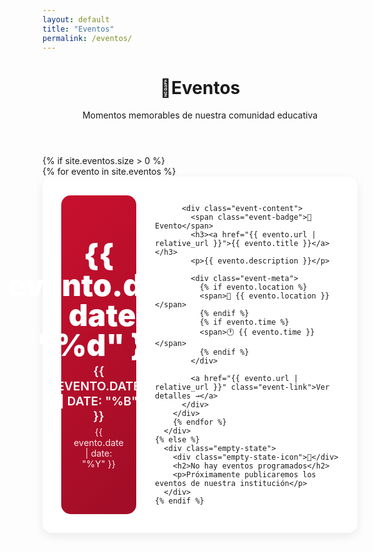 ```yaml
---
layout: default
title: "Eventos"
permalink: /eventos/
---
```


<style>
.page-header {
    padding: 60px 0 40px;
    text-align: center;
}

.page-header h1 {
    font-size: clamp(2rem, 5vw, 3rem);
    margin-bottom: 20px;
    background: linear-gradient(135deg, #c8102e, #667eea);
    -webkit-background-clip: text;
    -webkit-text-fill-color: transparent;
    background-clip: text;
}

.page-header p {
    font-size: clamp(1rem, 2vw, 1.2rem);
    color: #666;
}

.events-timeline {
    max-width: 1000px;
    margin: 0 auto;
}

.event-item {
    display: grid;
    grid-template-columns: 120px 1fr;
    gap: 30px;
    margin-bottom: 30px;
    padding: 30px;
    background: white;
    border-radius: 15px;
    box-shadow: 0 5px 15px rgba(0,0,0,0.08);
    transition: all 0.3s ease;
}

.event-item:hover {
    transform: translateY(-5px);
    box-shadow: 0 10px 30px rgba(0,0,0,0.15);
}

.event-date {
    background: linear-gradient(135deg, #c8102e, #a00d26);
    border-radius: 15px;
    padding: 20px;
    text-align: center;
    color: white;
    display: flex;
    flex-direction: column;
    justify-content: center;
    align-items: center;
    min-height: 120px;
}

.event-date .day {
    font-size: 3rem;
    font-weight: 900;
    line-height: 1;
}

.event-date .month {
    font-size: 1.2rem;
    font-weight: 600;
    text-transform: uppercase;
    margin-top: 5px;
}

.event-date .year {
    font-size: 0.9rem;
    opacity: 0.9;
    margin-top: 5px;
}

.event-badge {
    display: inline-block;
    background: #2d8659;
    color: white;
    padding: 6px 16px;
    border-radius: 20px;
    font-size: 0.85rem;
    margin-bottom: 12px;
    font-weight: 600;
}

.event-content h3 {
    font-size: clamp(1.3rem, 3vw, 1.8rem);
    margin-bottom: 12px;
}

.event-content h3 a {
    color: #333;
    text-decoration: none;
    transition: color 0.3s;
}

.event-content h3 a:hover {
    color: #667eea;
}

.event-content > p {
    color: #666;
    margin-bottom: 15px;
    line-height: 1.6;
}

.event-meta {
    display: flex;
    flex-wrap: wrap;
    gap: 15px;
    margin-bottom: 20px;
    font-size: 0.95rem;
    color: #888;
}

.event-meta span {
    display: flex;
    align-items: center;
    gap: 5px;
}

.event-link {
    display: inline-block;
    padding: 12px 28px;
    background: linear-gradient(135deg, #667eea, #764ba2);
    color: white;
    text-decoration: none;
    border-radius: 25px;
    font-weight: 600;
    transition: all 0.3s;
}

.event-link:hover {
    transform: translateX(5px);
    box-shadow: 0 5px 15px rgba(102, 126, 234, 0.4);
}

.empty-state {
    text-align: center;
    padding: 80px 20px;
}

.empty-state-icon {
    font-size: 5rem;
    margin-bottom: 20px;
    opacity: 0.5;
}

.empty-state h2 {
    font-size: 2rem;
    color: #666;
    margin-bottom: 10px;
}

.empty-state p {
    color: #999;
    font-size: 1.1rem;
}

/* Responsive */
@media (max-width: 768px) {
    .event-item {
        grid-template-columns: 1fr;
        gap: 20px;
        padding: 20px;
    }
    
    .event-date {
        flex-direction: row;
        justify-content: space-around;
        min-height: auto;
        padding: 15px;
    }
    
    .event-date .day {
        font-size: 2.5rem;
    }
    
    .event-date .month {
        font-size: 1rem;
    }
    
    .page-header {
        padding: 40px 0 30px;
    }
}

@media (max-width: 480px) {
    .event-date {
        flex-direction: column;
        gap: 5px;
    }
    
    .event-meta {
        flex-direction: column;
        gap: 8px;
    }
}
</style>

<div class="container">
  
<header class="" data-aos="fade-down">
 

<center><h1><span class="icon">📅</span>Eventos</h1>
<p class="page-subtitle">Momentos memorables de nuestra comunidad educativa</p></center>
</header>


  <section class="eventos-list">
    {% if site.eventos.size > 0 %}
      <div class="events-timeline">
        {% for evento in site.eventos %}
        <div class="event-item">
          <div class="event-date">
            <span class="day">{{ evento.date | date: "%d" }}</span>
            <span class="month">{{ evento.date | date: "%b" }}</span>
            <span class="year">{{ evento.date | date: "%Y" }}</span>
          </div>
          
          <div class="event-content">
            <span class="event-badge">📅 Evento</span>
            <h3><a href="{{ evento.url | relative_url }}">{{ evento.title }}</a></h3>
            <p>{{ evento.description }}</p>
            
            <div class="event-meta">
              {% if evento.location %}
              <span>📍 {{ evento.location }}</span>
              {% endif %}
              {% if evento.time %}
              <span>🕐 {{ evento.time }}</span>
              {% endif %}
            </div>
            
            <a href="{{ evento.url | relative_url }}" class="event-link">Ver detalles →</a>
          </div>
        </div>
        {% endfor %}
      </div>
    {% else %}
      <div class="empty-state">
        <div class="empty-state-icon">📅</div>
        <h2>No hay eventos programados</h2>
        <p>Próximamente publicaremos los eventos de nuestra institución</p>
      </div>
    {% endif %}
  </section>
</div>